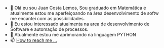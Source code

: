 - 👋 Olá eu sou Juan Costa Lemos, Sou graduado em Matemática e atualmente estou me aperfeiçoando na área desenvolvimento de softw me encantei com as possibilidades.
- 👀 Eu estou interessado atualmenta na area de desenvolvimento de Software e automação de processos.
- 🌱 Atualmente estou me aprimorando na linguagem PYTHON
- 📫 [How to reach me ...](https://www.linkedin.com/in/juan-costa-172366139/)

<!---
Juan-Costa-Lemos/Juan-Costa-Lemos is a ✨ special ✨ repository because its `README.md` (this file) appears on your GitHub profile.
You can click the Preview link to take a look at your changes.
--->
